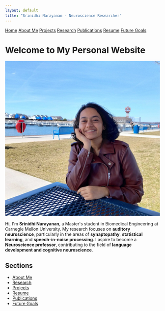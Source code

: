 ```yaml
---
layout: default
title: "Srinidhi Narayanan - Neuroscience Researcher"
---
```


<link rel="stylesheet" type="text/css" href="styles.css">

<nav>
  <a href="index.md">Home</a>
  <a href="about.md">About Me</a>
  <a href="projects.md">Projects</a>
  <a href="research.md">Research</a>
  <a href="publications.md">Publications</a>
  <a href="resume.md">Resume</a>
  <a href="futuregoals.md">Future Goals</a>
</nav>

# Welcome to My Personal Website

![Profile Picture](photo_me.jpg)

Hi, I'm **Srinidhi Narayanan**, a Master's student in Biomedical Engineering at Carnegie Mellon University. My research focuses on **auditory neuroscience**, particularly in the areas of **synaptopathy**, **statistical learning**, and **speech-in-noise processing**. I aspire to become a **Neuroscience professor**, contributing to the field of **language development and cognitive neuroscience**.

## Sections
- [About Me](about.md)
- [Research](research.md)
- [Projects](projects.md)
- [Resume](resume.md)
- [Publications](publications.md)
- [Future Goals](futuregoals.md)

